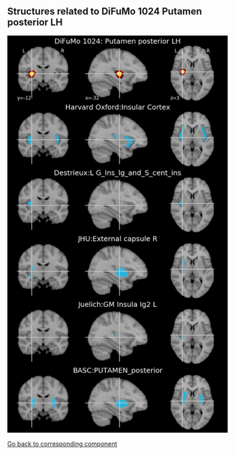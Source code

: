 


## Structures related to DiFuMo 1024 Putamen posterior LH

![644](644.jpg "Structures related to DiFuMo 1024 Putamen posterior LH")

[Go back to corresponding component](https://parietal-inria.github.io/DiFuMo/1024/html/644.html)